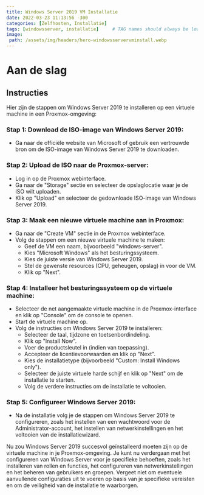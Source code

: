 ```yaml
---
title: Windows Server 2019 VM Installatie
date: 2022-03-23 11:13:56 -300
categories: [Zelfhosten, Installatie]
tags: [windowsserver, installatie]     # TAG names should always be lowercase
image:
 path: /assets/img/headers/hero-windowsservervminstall.webp
---
```


# Aan de slag

## Instructies

Hier zijn de stappen om Windows Server 2019 te installeren op een virtuele machine in een Proxmox-omgeving:

### **Stap 1: Download de ISO-image van Windows Server 2019:**
- Ga naar de officiële website van Microsoft of gebruik een vertrouwde bron om de ISO-image van Windows Server 2019 te downloaden.

### **Stap 2: Upload de ISO naar de Proxmox-server:**
- Log in op de Proxmox webinterface.
- Ga naar de "Storage" sectie en selecteer de opslaglocatie waar je de ISO wilt uploaden.
- Klik op "Upload" en selecteer de gedownloade ISO-image van Windows Server 2019.

### **Stap 3: Maak een nieuwe virtuele machine aan in Proxmox:**
- Ga naar de "Create VM" sectie in de Proxmox webinterface.
- Volg de stappen om een nieuwe virtuele machine te maken:
  - Geef de VM een naam, bijvoorbeeld "windows-server".
  - Kies "Microsoft Windows" als het besturingssysteem.
  - Kies de juiste versie van Windows Server 2019.
  - Stel de gewenste resources (CPU, geheugen, opslag) in voor de VM.
  - Klik op "Next".

### **Stap 4: Installeer het besturingssysteem op de virtuele machine:**
- Selecteer de net aangemaakte virtuele machine in de Proxmox-interface en klik op "Console" om de console te openen.
- Start de virtuele machine op.
- Volg de instructies om Windows Server 2019 te installeren:
  - Selecteer de taal, tijdzone en toetsenbordindeling.
  - Klik op "Install Now".
  - Voer de productsleutel in (indien van toepassing).
  - Accepteer de licentievoorwaarden en klik op "Next".
  - Kies de installatietype (bijvoorbeeld "Custom: Install Windows only").
  - Selecteer de juiste virtuele harde schijf en klik op "Next" om de installatie te starten.
  - Volg de verdere instructies om de installatie te voltooien.

### **Stap 5: Configureer Windows Server 2019:**
- Na de installatie volg je de stappen om Windows Server 2019 te configureren, zoals het instellen van een wachtwoord voor de Administrator-account, het instellen van netwerkinstellingen en het voltooien van de installatiewizard.

Nu zou Windows Server 2019 succesvol geïnstalleerd moeten zijn op de virtuele machine in je Proxmox-omgeving. Je kunt nu verdergaan met het configureren van Windows Server voor je specifieke behoeften, zoals het installeren van rollen en functies, het configureren van netwerkinstellingen en het beheren van gebruikers en groepen. Vergeet niet om eventuele aanvullende configuraties uit te voeren op basis van je specifieke vereisten en om de veiligheid van de installatie te waarborgen.